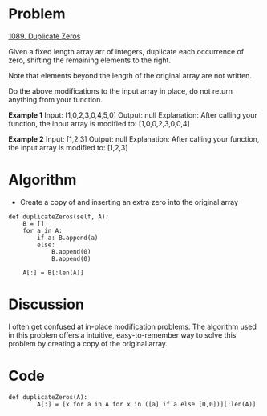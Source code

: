 # Problem
[1089. Duplicate Zeros](https://leetcode.com/problems/duplicate-zeros/)

Given a fixed length array arr of integers, duplicate each occurrence of zero, shifting the remaining elements to the right.

Note that elements beyond the length of the original array are not written.

Do the above modifications to the input array in place, do not return anything from your function.

**Example 1**
Input: [1,0,2,3,0,4,5,0]
Output: null
Explanation: After calling your function, the input array is modified to: [1,0,0,2,3,0,0,4]

**Example 2**
Input: [1,2,3]
Output: null
Explanation: After calling your function, the input array is modified to: [1,2,3]

# Algorithm
- Create a copy of and inserting an extra zero into the original array

```
def duplicateZeros(self, A):
    B = []
    for a in A:
        if a: B.append(a)
        else: 
            B.append(0)
            B.append(0)

    A[:] = B[:len(A)]
```

# Discussion
I often get confused at in-place modification problems. The algorithm used in this problem offers a intuitive, easy-to-remember way to solve this problem by creating a copy of the original array.


# Code
```
def duplicateZeros(A):
        A[:] = [x for a in A for x in ([a] if a else [0,0])][:len(A)]
```
